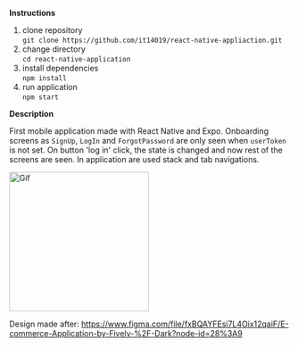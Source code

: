 **Instructions**
1. clone repository </br> `git clone https://github.com/it14019/react-native-appliaction.git`
2. change directory </br> `cd react-native-application`
3. install dependencies </br> `npm install`
4. run application </br> `npm start`

**Description**

First mobile application made with React Native and Expo. Onboarding screens as `SignUp`, `LogIn` and `ForgotPassword` are only seen when `userToken` is not set. On button 'log in' click, the state is changed and now rest of the screens are seen.
In application are used stack and tab navigations.

<img src="app-gif.gif" width="250" alt="Gif">

Design made after:
https://www.figma.com/file/fxBQAYFEsi7L4Oix12qaiF/E-commerce-Application-by-Fively-%2F-Dark?node-id=28%3A9